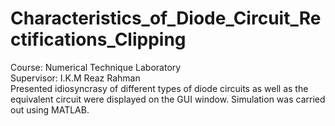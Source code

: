 # Characteristics_of_Diode_Circuit_Rectifications_Clipping
Course: Numerical Technique Laboratory \
Supervisor: I.K.M Reaz Rahman \
Presented idiosyncrasy of different types of diode circuits as well as the equivalent circuit were displayed on the GUI window. Simulation was carried out using MATLAB.
